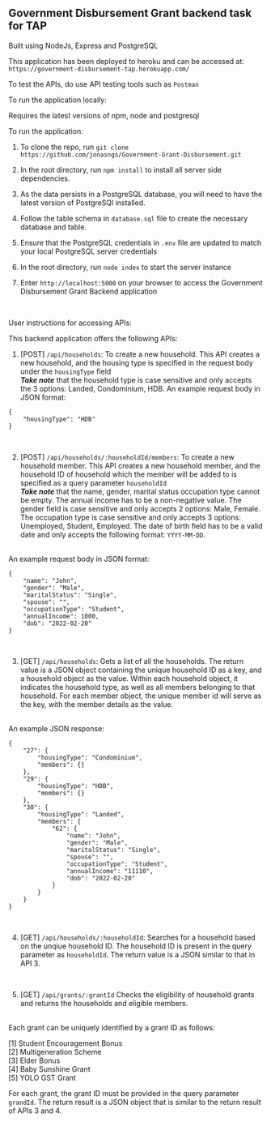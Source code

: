 ## Government Disbursement Grant backend task for TAP

Built using NodeJs, Express and PostgreSQL

This application has been deployed to heroku and can be accessed at: `https://government-disbursement-tap.herokuapp.com/`

To test the APIs, do use API testing tools such as `Postman`

To run the application locally:

Requires the latest versions of npm, node and postgresql

To run the application:

1. To clone the repo, run `git clone https://github.com/jonasngs/Government-Grant-Disbursement.git`

2. In the root directory, run `npm install` to install all server side dependencies.

3. As the data persists in a PostgreSQL database, you will need to have the latest version of PostgreSQl installed.

4. Follow the table schema in `database.sql` file to create the necessary database and table.

5. Ensure that the PostgreSQL credentials in `.env` file are updated to match your local PostgreSQL server credentials

6. In the root directory, run `node index` to start the server instance

7. Enter `http://localhost:5000` on your browser to access the Government Disbursement Grant Backend application

<br>

User instructions for accessing APIs:

This backend application offers the following APIs:

1. [POST] `/api/households`: To create a new household.
This API creates a new household, and the housing type is specified in the request body under the `housingType` field <br>
***Take note*** that the household type is case sensitive and only accepts the 3 options: Landed, Condominium, HDB.
An example request body in JSON format:
```
{
	"housingType": "HDB"
}
```
<br>

2. [POST] `/api/households/:householdId/members`: To create a new household member.
This API creates a new household member, and the household ID of household which the member will be added to is specified as a query parameter `householdId`<br>
***Take note*** that the name, gender, marital status occupation type cannot be empty. The annual income has to be a non-negative value. The gender field is case sensitive and only accepts 2 options: Male, Female. The occupation type is case sensitive and only accepts 3 options: Unemployed, Student, Employed. The date of birth field has to be a valid date and only accepts the following format: `YYYY-MM-DD`.
<br>
An example request body in JSON format:

```
{
	"name": "John",
	"gender": "Male",
	"maritalStatus": "Single",
	"spouse": "",
	"occupationType": "Student",
	"annualIncome": 1000,
	"dob": "2022-02-20"
}
```
<br>

3. [GET] `/api/households`: Gets a list of all the households.
The return value is a JSON object containing the unique household ID as a key, and a household object as the value. Within each household object, it indicates the household type, as well as all members belonging to that household. For each member object, the unique member id will serve as the key, with the member details as the value.
<br>
An example JSON response:

```
{
    "27": {
        "housingType": "Condominium",
        "members": {}
    },
    "29": {
        "housingType": "HDB",
        "members": {}
    },
    "30": {
        "housingType": "Landed",
        "members": {
            "62": {
                "name": "John",
                "gender": "Male",
                "maritalStatus": "Single",
                "spouse": "",
                "occupationType": "Student",
                "annualIncome": "11110",
                "dob": "2022-02-20"
            }
        }
    }
}
```
<br>

4. [GET] `/api/households/:householdId`: Searches for a household based on the unqiue household ID. The household ID is present in the query parameter as `householdId`. The return value is a JSON similar to that in API 3.

<br>

5. [GET] `/api/grants/:grantId` Checks the eligibility of household grants and returns the households and eligible members. 
<br>
Each grant can be uniquely identified by a grant ID as follows: <br>

[1] Student Encouragement Bonus <br>
[2] Multigeneration Scheme <br>
[3] Elder Bonus <br>
[4] Baby Sunshine Grant <br>
[5] YOLO GST Grant
<br>

For each grant, the grant ID must be provided in the query parameter `grandId`. The return result is a JSON object that is similar to the return result of APIs 3 and 4.